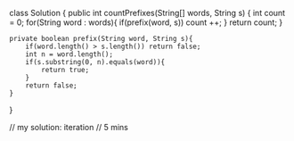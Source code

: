 
class Solution {
    public int countPrefixes(String[] words, String s) {
        int count = 0;
        for(String word : words){
            if(prefix(word, s)) count ++;
        }
        return count;
    }

    private boolean prefix(String word, String s){
        if(word.length() > s.length()) return false;
        int n = word.length();
        if(s.substring(0, n).equals(word)){
            return true;
        }
        return false;
    }
}

// my solution: iteration 
// 5 mins